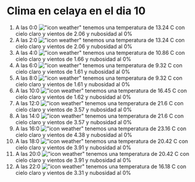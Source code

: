 # Clima en celaya en el dia 10

1. A las 0:0 !["icon weather"](http://openweathermap.org/img/w/01n.png) tenemos una temperatura de 13.24 C con cielo claro y  vientos de 2.06 y nubosidad al 0%
1. A las 2:0 !["icon weather"](http://openweathermap.org/img/w/01n.png) tenemos una temperatura de 13.24 C con cielo claro y  vientos de 2.06 y nubosidad al 0%
1. A las 4:0 !["icon weather"](http://openweathermap.org/img/w/01n.png) tenemos una temperatura de 10.86 C con cielo claro y  vientos de 1.66 y nubosidad al 0%
1. A las 6:0 !["icon weather"](http://openweathermap.org/img/w/01n.png) tenemos una temperatura de 9.32 C con cielo claro y  vientos de 1.61 y nubosidad al 0%
1. A las 8:0 !["icon weather"](http://openweathermap.org/img/w/01d.png) tenemos una temperatura de 9.32 C con cielo claro y  vientos de 1.61 y nubosidad al 0%
1. A las 10:0 !["icon weather"](http://openweathermap.org/img/w/01d.png) tenemos una temperatura de 16.45 C con cielo claro y  vientos de 1.62 y nubosidad al 0%
1. A las 12:0 !["icon weather"](http://openweathermap.org/img/w/01d.png) tenemos una temperatura de 21.6 C con cielo claro y  vientos de 3.57 y nubosidad al 0%
1. A las 14:0 !["icon weather"](http://openweathermap.org/img/w/01d.png) tenemos una temperatura de 21.6 C con cielo claro y  vientos de 3.57 y nubosidad al 0%
1. A las 16:0 !["icon weather"](http://openweathermap.org/img/w/01d.png) tenemos una temperatura de 23.16 C con cielo claro y  vientos de 4.38 y nubosidad al 0%
1. A las 18:0 !["icon weather"](http://openweathermap.org/img/w/01d.png) tenemos una temperatura de 20.42 C con cielo claro y  vientos de 3.91 y nubosidad al 0%
1. A las 20:0 !["icon weather"](http://openweathermap.org/img/w/01n.png) tenemos una temperatura de 20.42 C con cielo claro y  vientos de 3.91 y nubosidad al 0%
1. A las 22:0 !["icon weather"](http://openweathermap.org/img/w/01n.png) tenemos una temperatura de 16.18 C con cielo claro y  vientos de 3.31 y nubosidad al 0%
